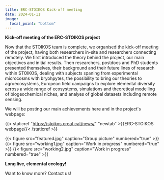 ```yaml
---
title: ERC-STOIKOS Kick-off meeting
date: 2024-01-11
image:
  focal_point: "bottom"
---
```


**Kick-off meeting of the ERC-STOIKOS project**
<!--more-->
Now that the STOIKOS team is complete, we organised the kick-off meeting of the project, having both researchers in-site and researchers connecting remotely. We first introduced the theory behind the project, our main objectives and initial results. Then researchers, postdocs and PhD students presented themselves, their background and their future lines of research within STOIKOS, dealing with subjects spaning from experimental microcosms with bryohpytes, the possibility to bring our theories to agroecosystems, European field campaigns to explore elemental diversity across a wide range of ecosystems, simulations and theoretical modelling of biogeochemical niches, and analyes of global datasets including remote sensing. 

We will be posting our main achievements here and in the project's webpage:

{{< staticref "https://stoikos.creaf.cat/news/" "newtab" >}}ERC-STOIKOS webpage{{< /staticref >}}

{{< figure src="featured.jpg" caption="Group picture" numbered="true" >}}
{{< figure src="working1.jpg" caption="Work in progress" numbered="true" >}}
{{< figure src="working2.jpg" caption="Work in progress" numbered="true" >}}


<!--more-->
**Long live, elemental ecology!**
<!--more-->
Want to know more? Contact us!
